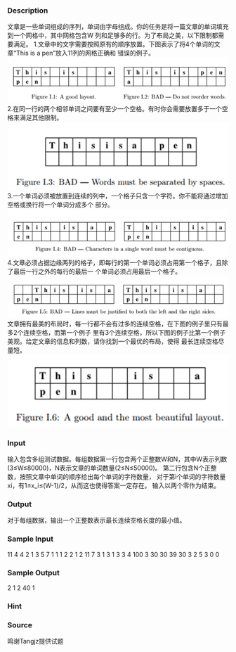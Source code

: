 
### Description

文章是一些单词组成的序列，单词由字母组成。你的任务是将一篇文章的单词填充到一个网格中，其中网格包含W
列和足够多的行。为了布局之美，以下限制都需要满足。
1.文章中的文字需要按照原有的顺序放置。下图表示了将4个单词的文章“This is a pen”放入11列的网格正确和
错误的例子。
![](/JudgeOnline/upload/201608/1(2).png)
2.在同一行的两个相邻单词之间要有至少一个空格。有时你会需要放置多于一个空格来满足其他限制。
![](/JudgeOnline/upload/201608/2(2).png)
3.一个单词必须被放置到连续的列中，一个格子只含一个字符。你不能将通过增加空格或换行将一个单词分成多个
部分。
![](/JudgeOnline/upload/201608/3(1).png)
4.文章必须占据边缘两列的格子，即每行的第一个单词必须占用第一个格子，且除了最后一行之外的每行的最后一
个单词必须占用最后一个格子。
![](/JudgeOnline/upload/201608/4(1).png)
文章拥有最美的布局时，每一行都不会有过多的连续空格，在下图的例子里只有最多2个连续空格，而第一个例子
里有3个连续空格，所以下图的例子比第一个例子美观。给定文章的信息和列数，请你找到一个最优的布局，使得
最长连续空格尽量短。
![](/JudgeOnline/upload/201608/5.png)



### Input
输入包含多组测试数据。每组数据第一行包含两个正整数W和N，其中W表示列数(3≤W≤80000)，N表示文章的单词数量(2≤N≤50000)。
第二行包含N个正整数，按照文章中单词的顺序给出每个单词的字符数量，
对于第i个单词的字符数量xi，有1≤x_i≤(W-1)/2，从而这也使得答案一定存在。
输入以两个零作为结束。

### Output
对于每组数据，输出一个正整数表示最长连续空格长度的最小值。

### Sample Input
11 4
4 2 1 3
5 7
1 1 1 2 2 1 2
11 7
3 1 3 1 3 3 4
100 3
30 30 39
30 3
2 5 3
0 0
### Sample Output
2
1
2
40
1

### Hint

### Source
鸣谢Tangjz提供试题